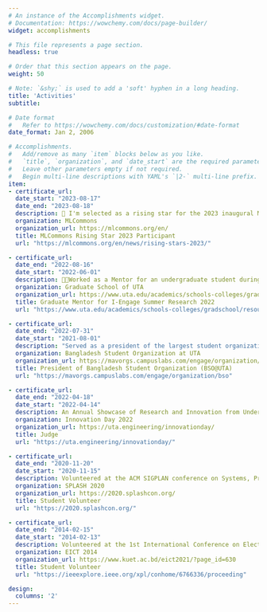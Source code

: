```yaml
---
# An instance of the Accomplishments widget.
# Documentation: https://wowchemy.com/docs/page-builder/
widget: accomplishments

# This file represents a page section.
headless: true

# Order that this section appears on the page.
weight: 50

# Note: `&shy;` is used to add a 'soft' hyphen in a long heading.
title: 'Activities'
subtitle:

# Date format
#   Refer to https://wowchemy.com/docs/customization/#date-format
date_format: Jan 2, 2006

# Accomplishments.
#   Add/remove as many `item` blocks below as you like.
#   `title`, `organization`, and `date_start` are the required parameters.
#   Leave other parameters empty if not required.
#   Begin multi-line descriptions with YAML's `|2-` multi-line prefix.
item:
- certificate_url:
  date_start: "2023-08-17"
  date_end: "2023-08-18"
  description: 🌟 I'm selected as a rising star for the 2023 inaugural MLCommons Rising Stars program. The two day long program will provide me an opportunity to present my research, attend talks on latest achievments in ML and Systems, network with academicians and industry practitioners. The workshop is organized by ML Commons system at the Google Campus in Sunnyvale. 
  organization: MLCommons
  organization_url: https://mlcommons.org/en/
  title: MLCommons Rising Star 2023 Participant
  url: "https://mlcommons.org/en/news/rising-stars-2023/"

- certificate_url: 
  date_end: "2022-08-16"
  date_start: "2022-06-01"
  description: 🧑‍🏫Worked as a Mentor for an undergraduate student during the Summer of 2022 to conduct a research project. 
  organization: Graduate School of UTA
  organization_url: https://www.uta.edu/academics/schools-colleges/gradschool/resources/workshops-and-programs/i-engage
  title: Graduate Mentor for I-Engage Summer Research 2022
  url: "https://www.uta.edu/academics/schools-colleges/gradschool/resources/workshops-and-programs/i-engage"

- certificate_url: 
  date_end: "2022-07-31"
  date_start: "2021-08-01"
  description: "Served as a president of the largest student organization of Bangladeshi students in the University of Texas at Arlington"
  organization: Bangladesh Student Organization at UTA
  organization_url: https://mavorgs.campuslabs.com/engage/organization/bso
  title: President of Bangladesh Student Organization (BSO@UTA)
  url: "https://mavorgs.campuslabs.com/engage/organization/bso"

- certificate_url: 
  date_end: "2022-04-18"
  date_start: "2022-04-14"
  description: An Annual Showcase of Research and Innovation from Undergraduate and Graduate UTA Engineering Students at The University of Texas at Arlington
  organization: Innovation Day 2022
  organization_url: https://uta.engineering/innovationday/
  title: Judge
  url: "https://uta.engineering/innovationday/"

- certificate_url: 
  date_end: "2020-11-20"
  date_start: "2020-11-15"
  description: Volunteered at the ACM SIGPLAN conference on Systems, Programming, Languages, and Applications Software for Humanity
  organization: SPLASH 2020
  organization_url: https://2020.splashcon.org/
  title: Student Volunteer
  url: "https://2020.splashcon.org/"

- certificate_url: 
  date_end: "2014-02-15"
  date_start: "2014-02-13"
  description: Volunteered at the 1st International Conference on Electrical Information and Communication Technology (EICT 2021)
  organization: EICT 2014
  organization_url: https://www.kuet.ac.bd/eict2021/?page_id=630
  title: Student Volunteer
  url: "https://ieeexplore.ieee.org/xpl/conhome/6766336/proceeding"

design:
  columns: '2' 
---
```

